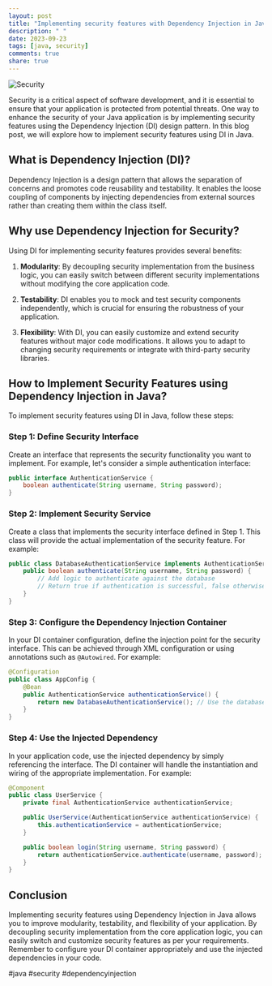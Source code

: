 ```yaml
---
layout: post
title: "Implementing security features with Dependency Injection in Java."
description: " "
date: 2023-09-23
tags: [java, security]
comments: true
share: true
---
```


![Security](security.jpg)

Security is a critical aspect of software development, and it is essential to ensure that your application is protected from potential threats. One way to enhance the security of your Java application is by implementing security features using the Dependency Injection (DI) design pattern. In this blog post, we will explore how to implement security features using DI in Java.

## What is Dependency Injection (DI)?

Dependency Injection is a design pattern that allows the separation of concerns and promotes code reusability and testability. It enables the loose coupling of components by injecting dependencies from external sources rather than creating them within the class itself.

## Why use Dependency Injection for Security?

Using DI for implementing security features provides several benefits:

1. **Modularity**: By decoupling security implementation from the business logic, you can easily switch between different security implementations without modifying the core application code.

2. **Testability**: DI enables you to mock and test security components independently, which is crucial for ensuring the robustness of your application.

3. **Flexibility**: With DI, you can easily customize and extend security features without major code modifications. It allows you to adapt to changing security requirements or integrate with third-party security libraries.

## How to Implement Security Features using Dependency Injection in Java?

To implement security features using DI in Java, follow these steps:

### Step 1: Define Security Interface

Create an interface that represents the security functionality you want to implement. For example, let's consider a simple authentication interface:

```java
public interface AuthenticationService {
    boolean authenticate(String username, String password);
}
```

### Step 2: Implement Security Service

Create a class that implements the security interface defined in Step 1. This class will provide the actual implementation of the security feature. For example:

```java
public class DatabaseAuthenticationService implements AuthenticationService {
    public boolean authenticate(String username, String password) {
        // Add logic to authenticate against the database
        // Return true if authentication is successful, false otherwise
    }
}
```

### Step 3: Configure the Dependency Injection Container

In your DI container configuration, define the injection point for the security interface. This can be achieved through XML configuration or using annotations such as `@Autowired`. For example:

```java
@Configuration
public class AppConfig {
    @Bean
    public AuthenticationService authenticationService() {
        return new DatabaseAuthenticationService(); // Use the database implementation of AuthenticationService
    }
}
```

### Step 4: Use the Injected Dependency

In your application code, use the injected dependency by simply referencing the interface. The DI container will handle the instantiation and wiring of the appropriate implementation. For example:

```java
@Component
public class UserService {
    private final AuthenticationService authenticationService;

    public UserService(AuthenticationService authenticationService) {
        this.authenticationService = authenticationService;
    }

    public boolean login(String username, String password) {
        return authenticationService.authenticate(username, password);
    }
}
```

## Conclusion

Implementing security features using Dependency Injection in Java allows you to improve modularity, testability, and flexibility of your application. By decoupling security implementation from the core application logic, you can easily switch and customize security features as per your requirements. Remember to configure your DI container appropriately and use the injected dependencies in your code.

#java #security #dependencyinjection